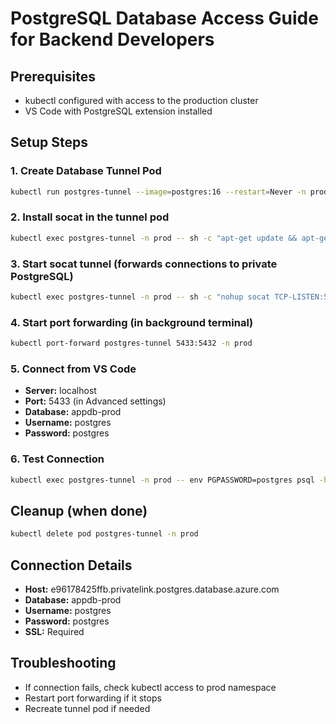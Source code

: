 # PostgreSQL Database Access Guide for Backend Developers

## Prerequisites
- kubectl configured with access to the production cluster
- VS Code with PostgreSQL extension installed

## Setup Steps

### 1. Create Database Tunnel Pod
```bash
kubectl run postgres-tunnel --image=postgres:16 --restart=Never -n prod -- sleep 3600
```

### 2. Install socat in the tunnel pod
```bash
kubectl exec postgres-tunnel -n prod -- sh -c "apt-get update && apt-get install -y socat"
```

### 3. Start socat tunnel (forwards connections to private PostgreSQL)
```bash
kubectl exec postgres-tunnel -n prod -- sh -c "nohup socat TCP-LISTEN:5432,fork,reuseaddr TCP:e96178425ffb.privatelink.postgres.database.azure.com:5432 > /dev/null 2>&1 &"
```

### 4. Start port forwarding (in background terminal)
```bash
kubectl port-forward postgres-tunnel 5433:5432 -n prod
```

### 5. Connect from VS Code
- **Server:** localhost
- **Port:** 5433 (in Advanced settings)
- **Database:** appdb-prod
- **Username:** postgres
- **Password:** postgres

### 6. Test Connection
```bash
kubectl exec postgres-tunnel -n prod -- env PGPASSWORD=postgres psql -h localhost -p 5432 -U postgres -d appdb-prod -c "\dt"
```

## Cleanup (when done)
```bash
kubectl delete pod postgres-tunnel -n prod
```

## Connection Details
- **Host:** e96178425ffb.privatelink.postgres.database.azure.com
- **Database:** appdb-prod
- **Username:** postgres
- **Password:** postgres
- **SSL:** Required

## Troubleshooting
- If connection fails, check kubectl access to prod namespace
- Restart port forwarding if it stops
- Recreate tunnel pod if needed
